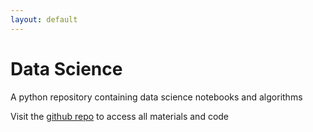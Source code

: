 ```yaml
---
layout: default
---
```


# Data Science

A python repository containing data science notebooks and algorithms

Visit the [github repo](https://github.com/wesleydatavant/datascience) to access all materials and code

